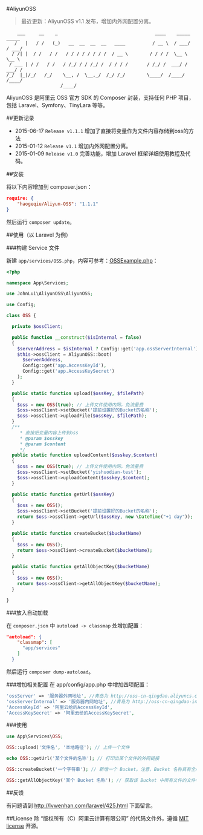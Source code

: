 #AliyunOSS

> 最近更新：AliyunOSS v1.1 发布，增加内外网配置分离。


```
    ___     __    _                                    ____    _____   _____
   /   |   / /   (_)   __  __  __  __   ____          / __ \  / ___/  / ___/
  / /| |  / /   / /   / / / / / / / /  / __ \        / / / /  \__ \   \__ \
 / ___ | / /   / /   / /_/ / / /_/ /  / / / /       / /_/ /  ___/ /  ___/ /
/_/  |_|/_/   /_/    \__, /  \__,_/  /_/ /_/        \____/  /____/  /____/
                    /____/
```

AliyunOSS 是阿里云 OSS 官方 SDK 的 Composer 封装，支持任何 PHP 项目，包括 Laravel、Symfony、TinyLara 等等。


##更新记录
* 2015-06-17 `Release v1.1.1` 增加了直接将变量作为文件内容存储到oss的方法
* 2015-01-12 `Release v1.1` 增加内外网配置分离。
* 2015-01-09 `Release v1.0` 完善功能，增加 Laravel 框架详细使用教程及代码。

##安装

将以下内容增加到 composer.json：

```json
require: {
    "haogeqiu/Aliyun-OSS": "1.1.1"
}
```

然后运行 `composer update`。

##使用（以 Laravel 为例）

###构建 Service 文件

新建 `app/services/OSS.php`，内容可参考：[OSSExample.php](https://github.com/johnlui/AliyunOSS/blob/master/OSSExample.php)：

```php
<?php

namespace App\Services;

use JohnLui\AliyunOSS\AliyunOSS;

use Config;

class OSS {

  private $ossClient;

  public function __construct($isInternal = false)
  {
    $serverAddress = $isInternal ? Config::get('app.ossServerInternal') : Config::get('app.ossServer');
    $this->ossClient = AliyunOSS::boot(
      $serverAddress,
      Config::get('app.AccessKeyId'),
      Config::get('app.AccessKeySecret')
    );
  }

  public static function upload($ossKey, $filePath)
  {
    $oss = new OSS(true); // 上传文件使用内网，免流量费
    $oss->ossClient->setBucket('提前设置好的Bucket的名称');
    $oss->ossClient->uploadFile($ossKey, $filePath);
  }
  /**
     * 直接把变量内容上传到oss
     * @param $osskey
     * @param $content
     */
  public static function uploadContent($osskey,$content)
  {
    $oss = new OSS(true); // 上传文件使用内网，免流量费
    $oss->ossClient->setBucket('yishuodian-test');
    $oss->ossClient->uploadContent($osskey,$content);
  }

  public static function getUrl($ossKey)
  {
    $oss = new OSS();
    $oss->ossClient->setBucket('提前设置好的Bucket的名称');
    return $oss->ossClient->getUrl($ossKey, new \DateTime("+1 day"));
  }

  public static function createBucket($bucketName)
  {
    $oss = new OSS();
    return $oss->ossClient->createBucket($bucketName);
  }

  public static function getAllObjectKey($bucketName)
  {
    $oss = new OSS();
    return $oss->ossClient->getAllObjectKey($bucketName);
  }

}
```

###放入自动加载

在 `composer.json` 中 `autoload -> classmap` 处增加配置：

```json
"autoload": {
    "classmap": [
      "app/services"
    ]
  }
```
然后运行 `composer dump-autoload`。

###增加相关配置
在 app/config/app.php 中增加四项配置：

```php
'ossServer' => '服务器外网地址', //青岛为 http://oss-cn-qingdao.aliyuncs.com
'ossServerInternal' => '服务器内网地址', //青岛为 http://oss-cn-qingdao-internal.aliyuncs.com
'AccessKeyId' => '阿里云给的AccessKeyId',
'AccessKeySecret' => '阿里云给的AccessKeySecret',
```

###使用

```php
use App\Services\OSS;

OSS::upload('文件名', '本地路径'); // 上传一个文件

echo OSS::getUrl('某个文件的名称'); // 打印出某个文件的外网链接

OSS::createBucket('一个字符串'); // 新增一个 Bucket。注意，Bucket 名称具有全局唯一性，也就是说跟其他人的 Bucket 名称也不能相同。

OSS::getAllObjectKey('某个 Bucket 名称'); // 获取该 Bucket 中所有文件的文件名，返回 Array。
```
##反馈

有问题请到 http://lvwenhan.com/laravel/425.html 下面留言。

##License
除 “版权所有（C）阿里云计算有限公司” 的代码文件外，遵循 [MIT license](http://opensource.org/licenses/MIT) 开源。
